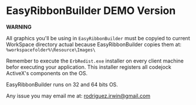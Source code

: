 # EasyRibbonBuilder DEMO Version

**WARNING**

All graphics you'll be using in `EasyRibbonBuilder` must be copyied to current WorkSpace directory actual because EasyRibbonBuilder copies them at: `%workspacefolder%\Resource\Images\`

Remember to execute the `ErbRedist.exe` installer on every client machine befor executing your application. This installer registers all codejock ActiveX's components on the OS.

EasyRibbonBuilder runs on 32 and 64 bits OS.

Any issue you may email me at: rodriguez.irwin@gmail.com
